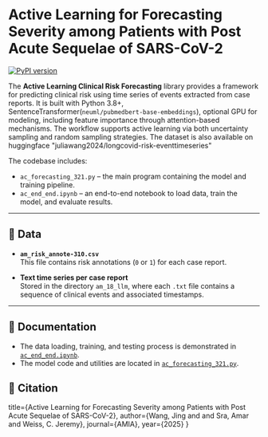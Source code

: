 # Activ­e Learn­ing for Forec­astin­g Sever­ity among Patie­nts with Post Acute Seque­lae of SARS-CoV-2   
[![PyPI version](https://badge.fury.io/py/python.svg)](https://pypi.org/project/python/)

The **Active Learning Clinical Risk Forecasting** library provides a framework for predicting clinical risk using time series of events extracted from case reports. It is built with Python 3.8+, SentenceTransformer(`neuml/pubmedbert-base-embeddings`), optional GPU for modeling, including feature importance through attention-based mechanisms. The workflow supports active learning via both uncertainty sampling and random sampling strategies. The dataset is also available on huggingface "juliawang2024/longcovid-risk-eventtimeseries"

The codebase includes:

- `ac_forecasting_321.py` – the main program containing the model and training pipeline.
- `ac_end_end.ipynb` – an end-to-end notebook to load data, train the model, and evaluate results.

---

## 📂 Data

- **`am_risk_annote-310.csv`**  
  This file contains risk annotations (`0` or `1`) for each case report.

- **Text time series per case report**  
  Stored in the directory `am_18_llm`, where each `.txt` file contains a sequence of clinical events and associated timestamps.

---

## 📄 Documentation

- The data loading, training, and testing process is demonstrated in [`ac_end_end.ipynb`](./ac_end_end.ipynb).
- The model code and utilities are located in [`ac_forecasting_321.py`](./ac_forecasting_321.py).

## 📄 Citation
title={Active Learning for Forecasting Severity among Patients with Post Acute Sequelae of SARS-CoV-2},
author={Wang, Jing and and Sra, Amar and Weiss, C. Jeremy},
journal={AMIA},
year={2025}
}
